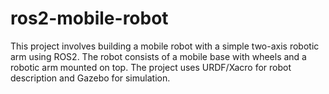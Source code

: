 # ros2-mobile-robot
This project involves building a mobile robot with a simple two-axis robotic arm using ROS2. The robot consists of a mobile base with wheels and a robotic arm mounted on top. The project uses URDF/Xacro for robot description and Gazebo for simulation.
